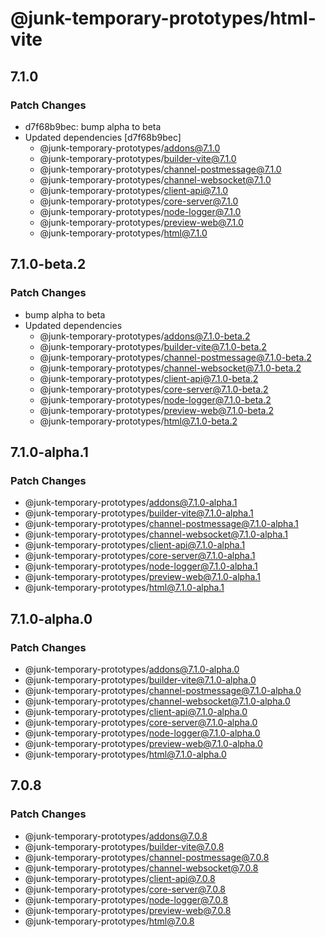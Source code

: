 # @junk-temporary-prototypes/html-vite

## 7.1.0

### Patch Changes

- d7f68b9bec: bump alpha to beta
- Updated dependencies [d7f68b9bec]
  - @junk-temporary-prototypes/addons@7.1.0
  - @junk-temporary-prototypes/builder-vite@7.1.0
  - @junk-temporary-prototypes/channel-postmessage@7.1.0
  - @junk-temporary-prototypes/channel-websocket@7.1.0
  - @junk-temporary-prototypes/client-api@7.1.0
  - @junk-temporary-prototypes/core-server@7.1.0
  - @junk-temporary-prototypes/node-logger@7.1.0
  - @junk-temporary-prototypes/preview-web@7.1.0
  - @junk-temporary-prototypes/html@7.1.0

## 7.1.0-beta.2

### Patch Changes

- bump alpha to beta
- Updated dependencies
  - @junk-temporary-prototypes/addons@7.1.0-beta.2
  - @junk-temporary-prototypes/builder-vite@7.1.0-beta.2
  - @junk-temporary-prototypes/channel-postmessage@7.1.0-beta.2
  - @junk-temporary-prototypes/channel-websocket@7.1.0-beta.2
  - @junk-temporary-prototypes/client-api@7.1.0-beta.2
  - @junk-temporary-prototypes/core-server@7.1.0-beta.2
  - @junk-temporary-prototypes/node-logger@7.1.0-beta.2
  - @junk-temporary-prototypes/preview-web@7.1.0-beta.2
  - @junk-temporary-prototypes/html@7.1.0-beta.2

## 7.1.0-alpha.1

### Patch Changes

- @junk-temporary-prototypes/addons@7.1.0-alpha.1
- @junk-temporary-prototypes/builder-vite@7.1.0-alpha.1
- @junk-temporary-prototypes/channel-postmessage@7.1.0-alpha.1
- @junk-temporary-prototypes/channel-websocket@7.1.0-alpha.1
- @junk-temporary-prototypes/client-api@7.1.0-alpha.1
- @junk-temporary-prototypes/core-server@7.1.0-alpha.1
- @junk-temporary-prototypes/node-logger@7.1.0-alpha.1
- @junk-temporary-prototypes/preview-web@7.1.0-alpha.1
- @junk-temporary-prototypes/html@7.1.0-alpha.1

## 7.1.0-alpha.0

### Patch Changes

- @junk-temporary-prototypes/addons@7.1.0-alpha.0
- @junk-temporary-prototypes/builder-vite@7.1.0-alpha.0
- @junk-temporary-prototypes/channel-postmessage@7.1.0-alpha.0
- @junk-temporary-prototypes/channel-websocket@7.1.0-alpha.0
- @junk-temporary-prototypes/client-api@7.1.0-alpha.0
- @junk-temporary-prototypes/core-server@7.1.0-alpha.0
- @junk-temporary-prototypes/node-logger@7.1.0-alpha.0
- @junk-temporary-prototypes/preview-web@7.1.0-alpha.0
- @junk-temporary-prototypes/html@7.1.0-alpha.0

## 7.0.8

### Patch Changes

- @junk-temporary-prototypes/addons@7.0.8
- @junk-temporary-prototypes/builder-vite@7.0.8
- @junk-temporary-prototypes/channel-postmessage@7.0.8
- @junk-temporary-prototypes/channel-websocket@7.0.8
- @junk-temporary-prototypes/client-api@7.0.8
- @junk-temporary-prototypes/core-server@7.0.8
- @junk-temporary-prototypes/node-logger@7.0.8
- @junk-temporary-prototypes/preview-web@7.0.8
- @junk-temporary-prototypes/html@7.0.8
